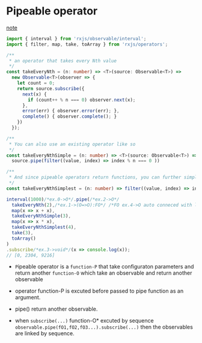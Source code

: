 # Pipeable operator
[note](https://github.com/ReactiveX/rxjs/blob/master/doc/pipeable-operators.md)
```ts
import { interval } from 'rxjs/observable/interval';
import { filter, map, take, toArray } from 'rxjs/operators';

/**
 * an operator that takes every Nth value
 */
const takeEveryNth = (n: number) => <T>(source: Observable<T>) =>
  new Observable<T>(observer => {
    let count = 0;
    return source.subscribe({
      next(x) {
        if (count++ % n === 0) observer.next(x);
      },
      error(err) { observer.error(err); },
      complete() { observer.complete(); }
    })
  });

/**
 * You can also use an existing operator like so
 */
const takeEveryNthSimple = (n: number) => <T>(source: Observable<T>) =>
  source.pipe(filter((value, index) => index % n === 0 ))

/**
 * And since pipeable operators return functions, you can further simplify like so
 */
const takeEveryNthSimplest = (n: number) => filter((value, index) => index % n === 0);

interval(1000)/*ex.0->O*/.pipe(/*ex.2->O*/
  takeEveryNth(2),/*ex.1->(O=>O):FO*/ /*FO ex.4->O auto conneced with last O*/ 
  map(x => x + x),
  takeEveryNthSimple(3),
  map(x => x * x),
  takeEveryNthSimplest(4),
  take(3),
  toArray()
)
.subscribe/*ex.3->void*/(x => console.log(x));
// [0, 2304, 9216]
```
* `P`ipeable operator is a `function-P` that take configuraton parameters and return another `function-O` which take an observable and return another observable

* operator function-P is excuted before passed to pipe function as an argument.
* pipe() return another observable.
* when `subscribe(...)` function-O* excuted by sequence `observable.pipe(fO1,fO2,fO3...).subscribe(...)` then the observables are linked by sequence.
